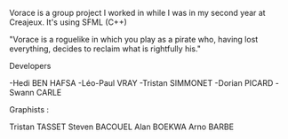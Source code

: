Vorace is a group project I worked in while I was in my second year at Creajeux.
It's using SFML (C++)

"Vorace is a roguelike in which you play as a pirate who, having lost everything, decides to reclaim what is rightfully his."

Developers

-Hedi BEN HAFSA
-Léo-Paul VRAY
-Tristan SIMMONET
-Dorian PICARD
-Swann CARLE

Graphists :

Tristan TASSET
Steven BACOUEL
Alan BOEKWA
Arno BARBE

